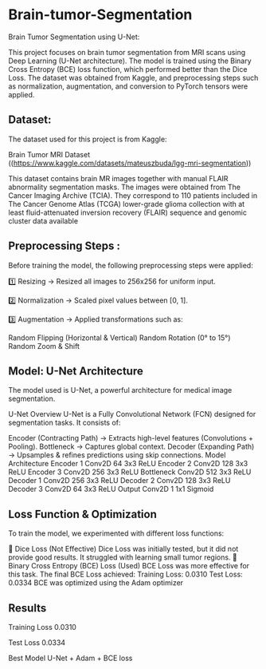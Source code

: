 # Brain-tumor-Segmentation

Brain Tumor Segmentation using U-Net:

This project focuses on brain tumor segmentation from MRI scans using Deep Learning (U-Net architecture). The model is trained using the Binary Cross Entropy (BCE) loss function, which performed better than the Dice Loss. The dataset was obtained from Kaggle, and preprocessing steps such as normalization, augmentation, and conversion to PyTorch tensors were applied.

## Dataset:
 
The dataset used for this project is from Kaggle:

Brain Tumor MRI Dataset ((https://www.kaggle.com/datasets/mateuszbuda/lgg-mri-segmentation))

This dataset contains brain MR images together with manual FLAIR abnormality segmentation masks.
The images were obtained from The Cancer Imaging Archive (TCIA).
They correspond to 110 patients included in The Cancer Genome Atlas (TCGA) lower-grade glioma collection with at least fluid-attenuated inversion recovery (FLAIR) sequence and genomic cluster data available

## Preprocessing Steps :

Before training the model, the following preprocessing steps were applied:

1️⃣ Resizing → Resized all images to 256x256 for uniform input.

2️⃣ Normalization → Scaled pixel values between [0, 1].

3️⃣ Augmentation → Applied transformations such as:

Random Flipping (Horizontal & Vertical)
Random Rotation (0° to 15°)
Random Zoom & Shift

## Model: U-Net Architecture
The model used is U-Net, a powerful architecture for medical image segmentation.

 U-Net Overview
U-Net is a Fully Convolutional Network (FCN) designed for segmentation tasks. It consists of:

Encoder (Contracting Path) → Extracts high-level features (Convolutions + Pooling).
Bottleneck → Captures global context.
Decoder (Expanding Path) → Upsamples & refines predictions using skip connections.
 Model Architecture
Encoder 1	Conv2D	64	3x3	ReLU
Encoder 2	Conv2D	128	3x3	ReLU
Encoder 3	Conv2D	256	3x3	ReLU
Bottleneck	Conv2D	512	3x3	ReLU
Decoder 1	Conv2D	256	3x3	ReLU
Decoder 2	Conv2D	128	3x3	ReLU
Decoder 3	Conv2D	64	3x3	ReLU
Output	Conv2D	1	1x1	Sigmoid

## Loss Function & Optimization
To train the model, we experimented with different loss functions:

🔹 Dice Loss (Not Effective)
Dice Loss was initially tested, but it did not provide good results.
It struggled with learning small tumor regions.
🔹 Binary Cross Entropy (BCE) Loss (Used)
BCE Loss was more effective for this task.
The final BCE Loss achieved:
Training Loss: 0.0310
Test Loss: 0.0334
BCE was optimized using the Adam optimizer


## Results

Training Loss	0.0310

Test Loss	0.0334

Best Model	U-Net + Adam + BCE loss


